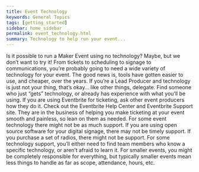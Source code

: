 ```yaml
---
title: Event Technology
keywords: General Topics
tags: [getting_started]
sidebar: home_sidebar
permalink: event_technology.html
summary: Technology to help run your event...
---
```



Is it possible to run a Maker Event using no technology? Maybe, but we don’t want to try it! From tickets to scheduling to signage to communications, you’re probably going to need a wide variety of technology for your event. The good news is, tools have gotten easier to use, and cheaper, over the years. If you’re a Lead Producer and technology is just not your thing, that’s okay… like other things, delegate. Find someone who just “gets” technology, or already has experience with what you’ll be using. If you are using Eventbrite for ticketing, ask other event producers how they do it. Check out the Eventbrite Help Center and Eventbrite Support site. They are in the business of helping you make ticketing at your event smooth and painless, so lean on them as needed. For some event technology there might not be as much support. If you are using open source software for your digital signage, there may not be timely support. If you purchase a set of radios, there might not be support. For some technology support, you’ll either need to find team members who know a specific technology, or aren’t afraid to learn it. For smaller events, you might be completely responsible for everything, but typically smaller events mean less things to handle as far as scope, attendance, hours, etc.